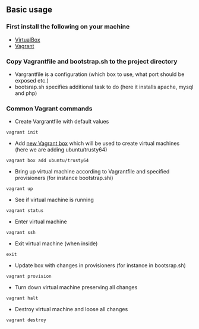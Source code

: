 ## Basic usage

### First install the following on your machine
- [VirtualBox](https://www.virtualbox.org/)
- [Vagrant](https://www.vagrantup.com/)

### Copy Vagrantfile and bootstrap.sh to the project directory
- Vargrantfile is a configuration (which box to use, what port should be exposed etc.)
- bootsrap.sh specifies additional task to do (here it installs apache, mysql and php)


### Common Vagrant commands
- Create Vargrantfile with default values
```
vagrant init
```

- Add [new Vagrant box](https://atlas.hashicorp.com/boxes/search) which will be used to create virtual machines (here we are adding ubuntu/trusty64)
```
vagrant box add ubuntu/trusty64
```

- Bring up virtual machine according to Vagrantfile and specified provisioners (for instance bootstrap.shi)
```
vagrant up
```

- See if virtual machine is running
```
vagrant status
```

- Enter virtual machine
```
vagrant ssh
```

- Exit virtual machine (when inside)
```
exit
```

- Update box with changes in provisioners (for instance in bootsrap.sh)
```
vagrant provision
```

- Turn down virtual machine preserving all changes
```
vagrant halt
```

- Destroy virtual machine and loose all changes
```
vagrant destroy
```
